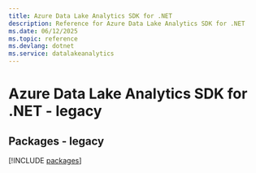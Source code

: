 ```yaml
---
title: Azure Data Lake Analytics SDK for .NET
description: Reference for Azure Data Lake Analytics SDK for .NET
ms.date: 06/12/2025
ms.topic: reference
ms.devlang: dotnet
ms.service: datalakeanalytics
---
```

# Azure Data Lake Analytics SDK for .NET - legacy
## Packages - legacy
[!INCLUDE [packages](data-lake-analytics-index.md)]